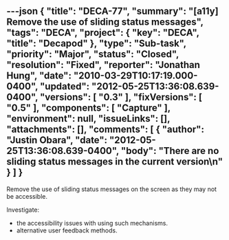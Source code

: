 ---json
{
  "title": "DECA-77",
  "summary": "[a11y] Remove the use of sliding status messages",
  "tags": "DECA",
  "project": {
    "key": "DECA",
    "title": "Decapod"
  },
  "type": "Sub-task",
  "priority": "Major",
  "status": "Closed",
  "resolution": "Fixed",
  "reporter": "Jonathan Hung",
  "date": "2010-03-29T10:17:19.000-0400",
  "updated": "2012-05-25T13:36:08.639-0400",
  "versions": [
    "0.3"
  ],
  "fixVersions": [
    "0.5"
  ],
  "components": [
    "Capture"
  ],
  "environment": null,
  "issueLinks": [],
  "attachments": [],
  "comments": [
    {
      "author": "Justin Obara",
      "date": "2012-05-25T13:36:08.639-0400",
      "body": "There are no sliding status messages in the current version\n"
    }
  ]
}
---
Remove the use of sliding status messages on the screen as they may not be accessible.

Investigate:

* the accessibility issues with using such mechanisms.
* alternative user feedback methods.

        